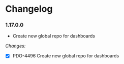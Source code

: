# Changelog

### 1.17.0.0

- Create new global repo for dashboards

_Changes:_

- [X] PDO-4496 Create new global repo for dashboards

